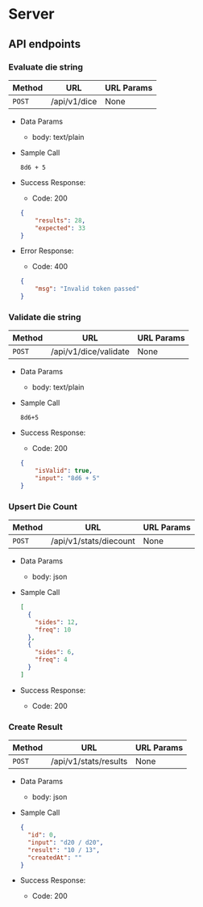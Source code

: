 # Server

## API endpoints

### Evaluate die string
| Method | URL | URL Params |
| ------ | --- | ---------- |
| `POST` | /api/v1/dice | None |

* Data Params
    * body: text/plain

* Sample Call
    ```
    8d6 + 5
    ```

* Success Response:
    * Code: 200
    ```json
    {
        "results": 28,
        "expected": 33
    }
    ```

* Error Response:
    * Code: 400
    ```json
    {
        "msg": "Invalid token passed"
    }
    ```

### Validate die string
| Method | URL | URL Params |
| ------ | --- | ---------- |
| `POST` | /api/v1/dice/validate | None |

* Data Params
    * body: text/plain

* Sample Call
    ```
    8d6+5
    ```

* Success Response:
    * Code: 200
    ```json
    {
        "isValid": true,
        "input": "8d6 + 5" 
    }
    ```

### Upsert Die Count 
| Method | URL | URL Params |
| ------ | --- | ---------- |
| `POST` | /api/v1/stats/diecount | None |

* Data Params
  * body: json 

* Sample Call
    ```json
    [ 
      {
        "sides": 12,
        "freq": 10 
      },
      {
        "sides": 6,
        "freq": 4
      } 
    ]
    ```

* Success Response:
  * Code: 200

### Create Result 
| Method | URL | URL Params |
| ------ | --- | ---------- |
| `POST` | /api/v1/stats/results | None |

* Data Params
  * body: json

* Sample Call
    ```json
    {
      "id": 0,
      "input": "d20 / d20",
      "result": "10 / 13",
      "createdAt": ""
    }
    ```

* Success Response:
  * Code: 200